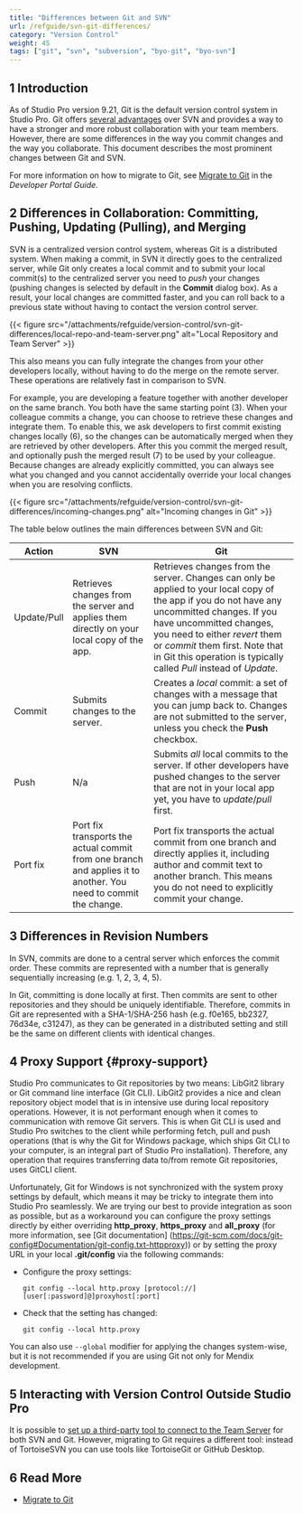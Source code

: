 ```yaml
---
title: "Differences between Git and SVN"
url: /refguide/svn-git-differences/
category: "Version Control"
weight: 45
tags: ["git", "svn", "subversion", "byo-git", "byo-svn"]
---
```



## 1 Introduction

As of Studio Pro version 9.21, Git is the default version control system in Studio Pro. Git offers [several advantages](/refguide/version-control-faq/#git-advantages) over SVN and provides a way to have a stronger and more robust collaboration with your team members. However, there are some differences in the way you commit changes and the way you collaborate. This document describes the most prominent changes between Git and SVN.

For more information on how to migrate to Git, see [Migrate to Git](/developerportal/collaborate/migrate-to-git/) in the *Developer Portal Guide*.

## 2 Differences in Collaboration: Committing, Pushing, Updating (Pulling), and Merging 

SVN is a centralized version control system, whereas Git is a distributed system. When making a commit, in SVN it directly goes to the centralized server, while Git only creates a local commit and to submit your local commit(s) to the centralized server you need to *push* your changes (pushing changes is selected by default in the **Commit** dialog box). As a result, your local changes are committed faster, and you can roll back to a previous state without having to contact the version control server.

{{< figure src="/attachments/refguide/version-control/svn-git-differences/local-repo-and-team-server.png" alt="Local Repository and Team Server" >}}

This also means you can fully integrate the changes from your other developers locally, without having to do the merge on the remote server. These operations are relatively fast in comparison to SVN.

For example, you are developing a feature together with another developer on the same branch. You both have the same starting point (3). When your colleague commits a change, you can choose to retrieve these changes and integrate them. To enable this, we ask developers to first commit existing changes locally (6), so the changes can be automatically merged when they are retrieved by other developers. After this you commit the merged result, and optionally push the merged result (7) to be used by your colleague. Because changes are already explicitly committed, you can always see what you changed and you cannot accidentally override your local changes when you are resolving conflicts.

{{< figure src="/attachments/refguide/version-control/svn-git-differences/incoming-changes.png" alt="Incoming changes in Git" >}}

The table below outlines the main differences between SVN and Git:

| Action      | SVN                                                          | Git                                                          |
| ----------- | ------------------------------------------------------------ | ------------------------------------------------------------ |
| Update/Pull | Retrieves changes from the server and applies them directly on your local copy of the app. | Retrieves changes from the server. Changes can only be applied to your local copy of the app if you do not have any uncommitted changes. If you have uncommitted changes, you need to either *revert* them or *commit* them first. Note that in Git this operation is typically called *Pull* instead of *Update*. |
| Commit      | Submits changes to the server.                               | Creates a *local* commit: a set of changes with a message that you can jump back to. Changes are not submitted to the server, unless you check the **Push** checkbox. |
| Push        | N/a                                                          | Submits *all* local commits to the server. If other developers have pushed changes to the server that are not in your local app yet, you have to *update*/*pull* first. |
| Port fix    | Port fix transports the actual commit from one branch and applies it to another. You need to commit the change. | Port fix transports the actual commit from one branch and directly applies it, including author and commit text to another branch. This means you do not need to explicitly commit your change. |

## 3 Differences in Revision Numbers

In SVN, commits are done to a central server which enforces the commit order. These commits are represented with a number that is generally sequentially increasing (e.g. 1, 2, 3, 4, 5).

In Git, committing is done locally at first. Then commits are sent to other repositories and they should be uniquely identifiable. Therefore, commits in Git are represented with a SHA-1/SHA-256 hash (e.g. f0e165, bb2327, 76d34e, c31247), as they can be generated in a distributed setting and still be the same on different clients with identical changes.

## 4 Proxy Support {#proxy-support}

Studio Pro communicates to Git repositories by two means: LibGit2 library or Git command line interface (Git CLI). LibGit2 provides a nice and clean repository object model that is in intensive use during local repository operations. However, it is not performant enough when it comes to communication with remove Git servers. This is when Git CLI is used and Studio Pro switches to the client while performing fetch, pull and push operations (that is why the Git for Windows package, which ships Git CLI to your computer, is an integral part of Studio Pro installation). Therefore, any operation that requires transferring data to/from remote Git repositories, uses GitCLI client.

Unfortunately, Git for Windows is not synchronized with the system proxy settings by default, which means it may be tricky to integrate them into Studio Pro seamlessly. We are trying our best to provide integration as soon as possible, but as a workaround you can configure the proxy settings directly by either overriding **http_proxy**, **https_proxy** and **all_proxy** (for more information, see [Git documentation] (https://git-scm.com/docs/git-config#Documentation/git-config.txt-httpproxy)) or by setting the proxy URL in your local **.git/config** via the following commands:

* Configure the proxy settings:

    `git config --local http.proxy [protocol://][user[:password]@]proxyhost[:port]`
* Check that the setting has changed:

    `git config --local http.proxy`

You can also use `--global` modifier for applying the changes system-wise, but it is not recommended if you are using Git not only for Mendix development.

## 5 Interacting with Version Control Outside Studio Pro

It is possible to [set up a third-party tool to connect to the Team Server](/refguide/version-control-faq/#third-party-tools) for both SVN and Git. However, migrating to Git requires a different tool: instead of TortoiseSVN you can use tools like TortoiseGit or GitHub Desktop.

## 6 Read More

* [Migrate to Git](/developerportal/collaborate/migrate-to-git/)
